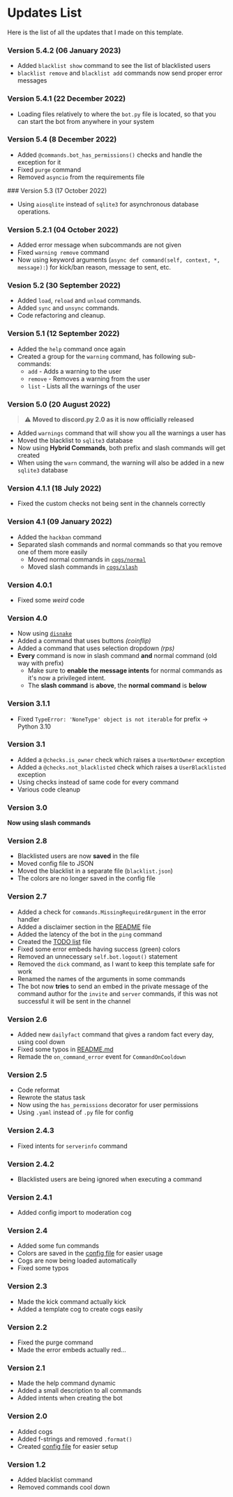 # Updates List

Here is the list of all the updates that I made on this template.

### Version 5.4.2 (06 January 2023)

* Added `blacklist show` command to see the list of blacklisted users
* `blacklist remove` and `blacklist add` commands now send proper error messages

### Version 5.4.1 (22 December 2022)

* Loading files relatively to where the `bot.py` file is located, so that you can start the bot from anywhere in your system

### Version 5.4 (8 December 2022)

* Added `@commands.bot_has_permissions()` checks and handle the exception for it
* Fixed `purge` command
* Removed `asyncio` from the requirements file

### Version 5.3 (17 October 2022)

* Using `aiosqlite` instead of `sqlite3` for asynchronous database operations.

### Version 5.2.1 (04 October 2022)

* Added error message when subcommands are not given
* Fixed `warning remove` command
* Now using keyword arguments (`async def command(self, context, *, message):`) for kick/ban reason, message to sent, etc.

### Vesion 5.2 (30 September 2022)

* Added `load`, `reload` and `unload` commands.
* Added `sync` and `unsync` commands.
* Code refactoring and cleanup.

### Version 5.1 (12 September 2022)

* Added the `help` command once again
* Created a group for the `warning` command, has following sub-commands:
  * `add` - Adds a warning to the user
  * `remove` - Removes a warning from the user
  * `list` - Lists all the warnings of the user

### Version 5.0 (20 August 2022)

> ⚠️ **Moved to discord.py 2.0 as it is now officially released**

* Added `warnings` command that will show you all the warnings a user has
* Moved the blacklist to `sqlite3` database
* Now using **Hybrid Commands**, both prefix and slash commands will get created
* When using the `warn` command, the warning will also be added in a new `sqlite3` database

### Version 4.1.1 (18 July 2022)

* Fixed the custom checks not being sent in the channels correctly

### Version 4.1 (09 January 2022)

* Added the `hackban` command
* Separated slash commands and normal commands so that you remove one of them more easily
    * Moved normal commands in [`cogs/normal`](cogs/normal)
    * Moved slash commands in [`cogs/slash`](cogs/slash)

### Version 4.0.1

* Fixed some *weird* code

### Version 4.0

* Now using [`disnake`](https://docs.disnake.dev)
* Added a command that uses buttons *(coinflip)*
* Added a command that uses selection dropdown *(rps)*
* **Every** command is now in slash command **and** normal command (old way with prefix)
    * Make sure to **enable the message intents** for normal commands as it's now a privileged intent.
    * The **slash command** is **above**, the **normal command** is **below**

### Version  3.1.1

* Fixed `TypeError: 'NoneType' object is not iterable` for prefix -> Python 3.10

### Version 3.1

* Added a `@checks.is_owner` check which raises a `UserNotOwner` exception
* Added a `@checks.not_blacklisted` check which raises a `UserBlacklisted` exception
* Using checks instead of same code for every command
* Various code cleanup

### Version 3.0

**Now using slash commands**

### Version 2.8

* Blacklisted users are now **saved** in the file
* Moved config file to JSON
* Moved the blacklist in a separate file (`blacklist.json`)
* The colors are no longer saved in the config file

### Version 2.7

* Added a check for `commands.MissingRequiredArgument` in the error handler
* Added a disclaimer section in the [README](README.md) file
* Added the latency of the bot in the `ping` command
* Created the [TODO list](TODO.md) file
* Fixed some error embeds having success (green) colors
* Removed an unnecessary `self.bot.logout()` statement
* Removed the `dick` command, as I want to keep this template safe for work
* Renamed the names of the arguments in some commands
* The bot now **tries** to send an embed in the private message of the command author for the `invite` and `server`
  commands, if this was not successful it will be sent in the channel

### Version 2.6

* Added new `dailyfact` command that gives a random fact every day, using cool down
* Fixed some typos in [README.md](README.md)
* Remade the `on_command_error` event for `CommandOnCooldown`

### Version 2.5

* Code reformat
* Rewrote the status task
* Now using the `has_permissions` decorator for user permissions
* Using `.yaml` instead of `.py` file for config

### Version 2.4.3

* Fixed intents for `serverinfo` command

### Version 2.4.2

* Blacklisted users are being ignored when executing a command

### Version 2.4.1

* Added config import to moderation cog

### Version 2.4

* Added some fun commands
* Colors are saved in the [config file](config.json) for easier usage
* Cogs are now being loaded automatically
* Fixed some typos

### Version 2.3

* Made the kick command actually kick
* Added a template cog to create cogs easily

### Version 2.2

* Fixed the purge command
* Made the error embeds actually red...

### Version 2.1

* Made the help command dynamic
* Added a small description to all commands
* Added intents when creating the bot

### Version 2.0

* Added cogs
* Added f-strings and removed `.format()`
* Created [config file](config.json) for easier setup

### Version 1.2

* Added blacklist command
* Removed commands cool down